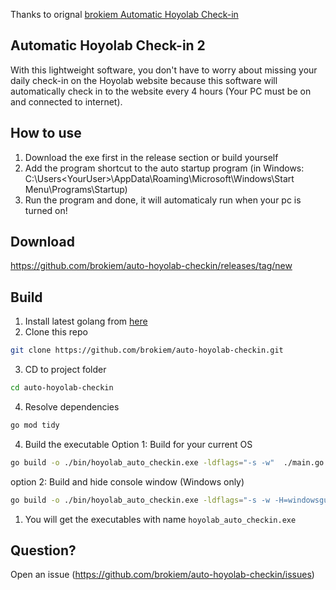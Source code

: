 Thanks to orignal [brokiem Automatic Hoyolab Check-in](https://github.com/brokiem/auto-hoyolab-checkin)
## Automatic Hoyolab Check-in 2

With this lightweight software, you don't have to worry about missing your daily check-in on the Hoyolab website because
this software will automatically check in to the website every 4 hours (Your PC must be on and connected to internet).

## How to use

1. Download the exe first in the release section or build yourself
2. Add the program shortcut to the auto startup program (in Windows: C:\Users\<YourUser>\AppData\Roaming\Microsoft\Windows\Start Menu\Programs\Startup\)
3. Run the program and done, it will automaticaly run when your pc is turned on!

## Download

https://github.com/brokiem/auto-hoyolab-checkin/releases/tag/new

## Build
1. Install latest golang from [here](https://go.dev/dl/)
2. Clone this repo
```sh
git clone https://github.com/brokiem/auto-hoyolab-checkin.git
```
3. CD to project folder
```sh
cd auto-hoyolab-checkin
```
4. Resolve dependencies
```sh
go mod tidy
```
4. Build the executable
Option 1: Build for your current OS
```sh
go build -o ./bin/hoyolab_auto_checkin.exe -ldflags="-s -w"  ./main.go
```
option 2: Build and hide console window (Windows only)
```sh
go build -o ./bin/hoyolab_auto_checkin.exe -ldflags="-s -w -H=windowsgui"  ./main.go
```

1. You will get the executables with name `hoyolab_auto_checkin.exe`

## Question?

Open an issue (https://github.com/brokiem/auto-hoyolab-checkin/issues)